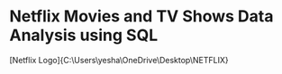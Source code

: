# Netflix Movies and TV Shows Data Analysis using SQL

[Netflix Logo]{C:\Users\yesha\OneDrive\Desktop\NETFLIX}
